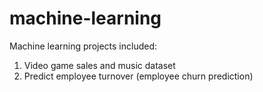 # machine-learning
Machine learning projects included:
1. Video game sales and music dataset
2. Predict employee turnover (employee churn prediction)
